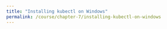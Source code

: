 ```yaml
---
title: "Installing kubectl on Windows"
permalink: /course/chapter-7/installing-kubectl-on-windows
---
```

